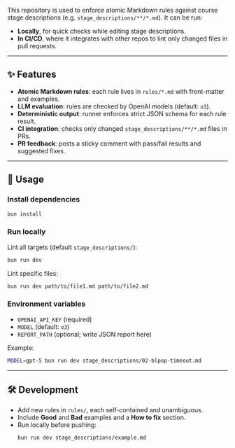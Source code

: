 This repository is used to enforce atomic Markdown rules against course stage descriptions (e.g. `stage_descriptions/**/*.md`). It can be run:
- **Locally**, for quick checks while editing stage descriptions.  
- **In CI/CD**, where it integrates with other repos to lint only changed files in pull requests.

---

## ✨ Features

- **Atomic Markdown rules**: each rule lives in `rules/*.md` with front-matter and examples.
- **LLM evaluation**: rules are checked by OpenAI models (default: `o3`).
- **Deterministic output**: runner enforces strict JSON schema for each rule result.
- **CI integration**: checks only changed `stage_descriptions/**/*.md` files in PRs.
- **PR feedback**: posts a sticky comment with pass/fail results and suggested fixes.

---

## 🚀 Usage

### Install dependencies

```bash
bun install
````

### Run locally

Lint all targets (default `stage_descriptions/`):

```bash
bun run dev
```

Lint specific files:

```bash
bun run dev path/to/file1.md path/to/file2.md
```

### Environment variables

* `OPENAI_API_KEY` (required)
* `MODEL` (default: `o3`)
* `REPORT_PATH` (optional; write JSON report here)

Example:

```bash
MODEL=gpt-5 bun run dev stage_descriptions/02-blpop-timeout.md
```

---

## 🛠 Development

* Add new rules in `rules/`, each self-contained and unambiguous.
* Include **Good** and **Bad** examples and a **How to fix** section.
* Run locally before pushing:
  ```bash
  bun run dev stage_descriptions/example.md
  ```
